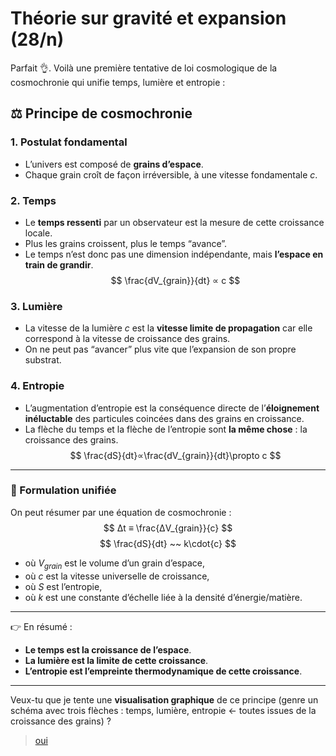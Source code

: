 # Théorie sur gravité et expansion (28/n)

Parfait 👌. Voilà une première tentative de loi cosmologique de la cosmochronie qui unifie temps, lumière et entropie :

## ⚖️ Principe de cosmochronie

### 1. Postulat fondamental

- L’univers est composé de **grains d’espace**.
- Chaque grain croît de façon irréversible, à une vitesse fondamentale $c$.

### 2. Temps

- Le **temps ressenti** par un observateur est la mesure de cette croissance locale.
- Plus les grains croissent, plus le temps “avance”.
- Le temps n’est donc pas une dimension indépendante, mais **l’espace en train de grandir**.
  $$
  \frac{dV_{grain}}{dt} ∝ c
  $$

### 3. Lumière

- La vitesse de la lumière $c$ est la **vitesse limite de propagation** car elle correspond à la vitesse de croissance des grains.
- On ne peut pas “avancer” plus vite que l’expansion de son propre substrat.

### 4. Entropie

- L’augmentation d’entropie est la conséquence directe de l’**éloignement inéluctable** des particules coincées dans des grains en croissance.
- La flèche du temps et la flèche de l’entropie sont **la même chose** : la croissance des grains.
  $$
  \frac{dS}{dt}∝\frac{dV_{grain}}{dt}\propto c
  $$

---

### 🌌 Formulation unifiée

On peut résumer par une équation de cosmochronie :
$$
Δt ≡ \frac{ΔV_{grain}}{c}
$$
$$
\frac{dS}{dt} ~~ k\cdot{c}
$$

- où $V_{grain}$ est le volume d’un grain d’espace,
- où $c$ est la vitesse universelle de croissance,
- où $S$ est l’entropie,
- où $k$ est une constante d’échelle liée à la densité d’énergie/matière.

---
👉 En résumé :

- **Le temps est la croissance de l’espace**.
- **La lumière est la limite de cette croissance**.
- **L’entropie est l’empreinte thermodynamique de cette croissance**.

---
Veux-tu que je tente une **visualisation graphique** de ce principe (genre un schéma avec trois flèches : temps, lumière, entropie ← toutes issues de la croissance des grains) ?

> [oui](29/29.md)
